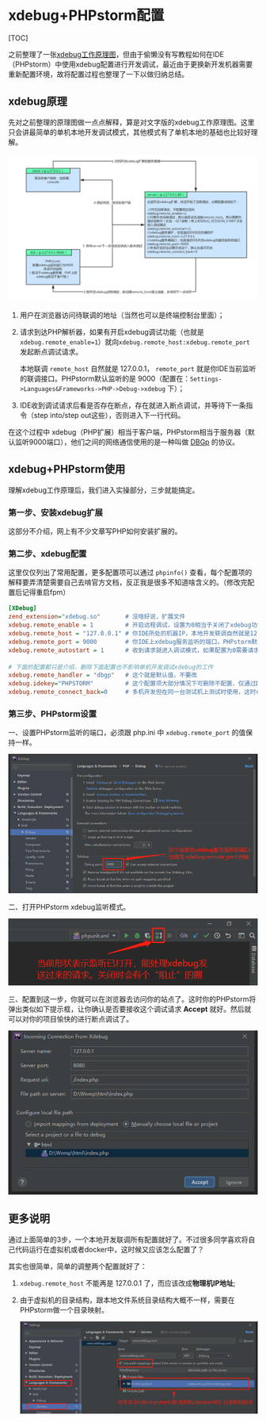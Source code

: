 # xdebug+PHPstorm配置

[TOC]

之前整理了一张[xdebug工作原理图]([https://github.com/Thobian/web-learning-plan/blob/master/xdebug/xdebug%E5%90%84%E7%A7%8D%E5%9C%BA%E6%99%AF%E4%B8%8B%E7%9A%84%E5%B7%A5%E4%BD%9C%E6%A8%A1%E5%BC%8F.jpg](https://github.com/Thobian/web-learning-plan/blob/master/xdebug/xdebug各种场景下的工作模式.jpg))，但由于偷懒没有写教程如何在IDE（PHPstorm）中使用xdebug配置进行开发调试，最近由于更换新开发机器需要重新配置环境，故将配置过程也整理了一下以做归纳总结。

## xdebug原理

先对之前整理的原理图做一点点解释，算是对文字版的xdebug工作原理图。这里只会讲最简单的单机本地开发调试模式，其他模式有了单机本地的基础也比较好理解。

![xdebug单机本地开发调试模式原理图](https://raw.githubusercontent.com/Thobian/typora-image/master/demo/202007/01/131827-719786.png)

1. 用户在浏览器访问待联调的地址（当然也可以是终端控制台里面）；

2. 请求到达PHP解析器，如果有开启xdebug调试功能（也就是 `xdebug.remote_enable=1`）就向`xdebug.remote_host:xdebug.remote_port` 发起断点调试请求。

   本地联调 `remote_host`  自然就是 127.0.0.1， `remote_port` 就是你IDE当前监听的联调接口。PHPstorm默认监听的是 9000（配置在：`Settings->Languages&Frameworks->PHP->Debug->xdebug` 下）；

3. IDE收到调试请求后看是否存在断点，存在就进入断点调试，并等待下一条指令（step into/step out这些），否则进入下一行代码。

在这个过程中 xdebug（PHP扩展）相当于客户端，PHPstorm相当于服务器（默认监听9000端口），他们之间的网络通信使用的是一种叫做 [DBGp](https://xdebug.org/docs/dbgp) 的协议。

## xdebug+PHPstorm使用

理解xdebug工作原理后，我们进入实操部分，三步就能搞定。

### 第一步、安装xdebug扩展

这部分不介绍，网上有不少文章写PHP如何安装扩展的。

### 第二步、xdebug配置

这里仅仅列出了常用配置，更多配置项可以通过 `phpinfo()` 查看，每个配置项的解释要弄清楚需要自己去啃官方文档，反正我是很多不知道啥含义的。（修改完配置后记得重启fpm）

```ini
[XDebug]
zend_extension="xdebug.so"       # 没啥好说，扩展文件
xdebug.remote_enable = 1         # 开启远程调试，设置为0相当于关闭了xdebug功能
xdebug.remote_host = "127.0.0.1" # 你IDE所处的机器IP，本地开发联调自然就是127.0.0.1
xdebug.remote_port = 9000        # 你IDE上xdebug服务监听的端口，PHPstorm默认9000
xdebug.remote_autostart = 1      # 收到请求就进入调试模式，如果配置为0需要请求带有XDEBUG_SESSION_START参数（不启用DBGp Proxy参数值可以任意），为什么这么配置因为主要是方便命令行调试

# 下面的配置都只是介绍，删除下面配置也不影响单机开发调试xdebug的工作
xdebug.remote_handler = "dbgp"   # 这个就是默认值，不要改
xdebug.idekey="PHPSTORM"         # 这个配置项大部分情况下可删除不配置，仅通过DBGp Proxy调试时才需要
xdebug.remote_connect_back=0     # 多机开发但在同一台测试机上测试时使用，这时remote_host将不再有效
```

### 第三步、PHPstorm设置

一、设置PHPstorm监听的端口，必须跟 php.ini 中 `xdebug.remote_port` 的值保持一样。

![PHPstorm debug port](https://raw.githubusercontent.com/Thobian/typora-image/master/demo/202007/01/131834-331167.png)

二、打开PHPstorm xdebug监听模式。

![打开监听模式](https://raw.githubusercontent.com/Thobian/typora-image/master/demo/202007/01/131848-15378.png)

三、配置到这一步，你就可以在浏览器去访问你的站点了。这时你的PHPstorm将弹出类似如下提示框，让你确认是否要接收这个调试请求 **Accept** 就好。然后就可以对你的项目愉快的进行断点调试了。

![确认接受调试](https://raw.githubusercontent.com/Thobian/typora-image/master/demo/202007/01/131846-708770.png)

## 更多说明

通过上面简单的3步，一个本地开发联调所有配置就好了。不过很多同学喜欢将自己代码运行在虚拟机或者docker中，这时候又应该怎么配置了？

其实也很简单，简单的调整两个配置就好了：

1.  `xdebug.remote_host` 不能再是 127.0.0.1 了，而应该改成**物理机IP地址**;

2. 由于虚拟机的目录结构，跟本地文件系统目录结构大概不一样，需要在PHPstorm做一个目录映射。

   ![目录映射](https://raw.githubusercontent.com/Thobian/typora-image/master/demo/202007/01/131840-72560.png)